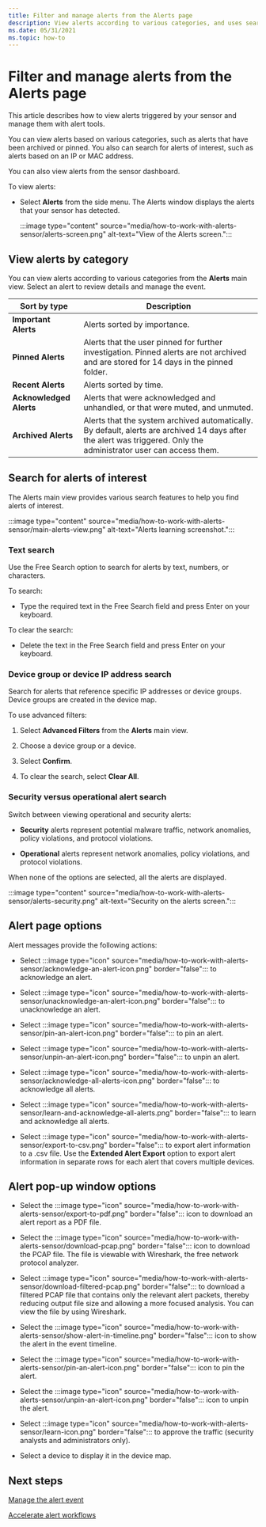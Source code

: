 ```yaml
---
title: Filter and manage alerts from the Alerts page 
description: View alerts according to various categories, and uses search features to help you find alerts of interest.
ms.date: 05/31/2021
ms.topic: how-to
---
```


# Filter and manage alerts from the Alerts page 

This article describes how to view alerts triggered by your sensor and manage them with alert tools.

You can view alerts based on various categories, such as alerts that have been archived or pinned. You also can search for alerts of interest, such as alerts based on an IP or MAC address.  

You can also view alerts from the sensor dashboard.

To view alerts:

- Select **Alerts** from the side menu. The Alerts window displays the alerts that your sensor has detected.

  :::image type="content" source="media/how-to-work-with-alerts-sensor/alerts-screen.png" alt-text="View of the Alerts screen.":::

## View alerts by category

You can view alerts according to various categories from the **Alerts** main view. Select an alert to review details and manage the event.

| Sort by type | Description |
|--|--|
| **Important Alerts** | Alerts sorted by importance. |
| **Pinned Alerts** | Alerts that the user pinned for further investigation. Pinned alerts are not archived and are stored for 14 days in the pinned folder. |
| **Recent Alerts** | Alerts sorted by time. |
| **Acknowledged Alerts** | Alerts that were acknowledged and unhandled, or that were muted, and unmuted. |
| **Archived Alerts** | Alerts that the system archived automatically. By default, alerts are archived 14 days after the alert was triggered. Only the administrator user can access them. |

## Search for alerts of interest

The Alerts main view provides various search features to help you find alerts of interest.

:::image type="content" source="media/how-to-work-with-alerts-sensor/main-alerts-view.png" alt-text="Alerts learning screenshot.":::

### Text search

Use the Free Search option to search for alerts by text, numbers, or characters.

To search:

- Type the required text in the Free Search field and press Enter on your keyboard.

To clear the search:

- Delete the text in the Free Search field and press Enter on your keyboard.

### Device group or device IP address search

Search for alerts that reference specific IP addresses or device groups. Device groups are created in the device map.

To use advanced filters:

1. Select **Advanced Filters** from the **Alerts** main view.

2. Choose a device group or a device.

3. Select **Confirm**.

4. To clear the search, select **Clear All**.

### Security versus operational alert search

Switch between viewing operational and security alerts:

- **Security** alerts represent potential malware traffic, network anomalies, policy violations, and protocol violations.

- **Operational** alerts represent network anomalies, policy violations, and protocol violations.

When none of the options are selected, all the alerts are displayed.

:::image type="content" source="media/how-to-work-with-alerts-sensor/alerts-security.png" alt-text="Security on the alerts screen.":::

## Alert page options

Alert messages provide the following actions:

- Select :::image type="icon" source="media/how-to-work-with-alerts-sensor/acknowledge-an-alert-icon.png" border="false"::: to acknowledge an alert.

- Select :::image type="icon" source="media/how-to-work-with-alerts-sensor/unacknowledge-an-alert-icon.png" border="false"::: to unacknowledge an alert.

- Select :::image type="icon" source="media/how-to-work-with-alerts-sensor/pin-an-alert-icon.png" border="false"::: to pin an alert.

- Select :::image type="icon" source="media/how-to-work-with-alerts-sensor/unpin-an-alert-icon.png" border="false"::: to unpin an alert.

- Select :::image type="icon" source="media/how-to-work-with-alerts-sensor/acknowledge-all-alerts-icon.png" border="false"::: to acknowledge all alerts.

- Select :::image type="icon" source="media/how-to-work-with-alerts-sensor/learn-and-acknowledge-all-alerts.png" border="false"::: to learn and acknowledge all alerts.

- Select :::image type="icon" source="media/how-to-work-with-alerts-sensor/export-to-csv.png" border="false"::: to export alert information to a .csv file. Use the **Extended Alert Export** option to export alert information in separate rows for each alert that covers multiple devices.

## Alert pop-up window options

- Select the :::image type="icon" source="media/how-to-work-with-alerts-sensor/export-to-pdf.png" border="false"::: icon to download an alert report as a PDF file.

- Select the :::image type="icon" source="media/how-to-work-with-alerts-sensor/download-pcap.png" border="false"::: icon to download the PCAP file. The file is viewable with Wireshark, the free network protocol analyzer.

- Select :::image type="icon" source="media/how-to-work-with-alerts-sensor/download-filtered-pcap.png" border="false"::: to download a filtered PCAP file that contains only the relevant alert packets, thereby reducing output file size and allowing a more focused analysis. You can view the file by using Wireshark.

- Select the :::image type="icon" source="media/how-to-work-with-alerts-sensor/show-alert-in-timeline.png" border="false"::: icon to show the alert in the event timeline.

- Select the :::image type="icon" source="media/how-to-work-with-alerts-sensor/pin-an-alert-icon.png" border="false"::: icon to pin the alert.

- Select the :::image type="icon" source="media/how-to-work-with-alerts-sensor/unpin-an-alert-icon.png" border="false"::: icon to unpin the alert.

- Select :::image type="icon" source="media/how-to-work-with-alerts-sensor/learn-icon.png" border="false"::: to approve the traffic (security analysts and administrators only).

- Select a device to display it in the device map.

## Next steps

[Manage the alert event](how-to-manage-the-alert-event.md)

[Accelerate alert workflows](how-to-accelerate-alert-incident-response.md)
